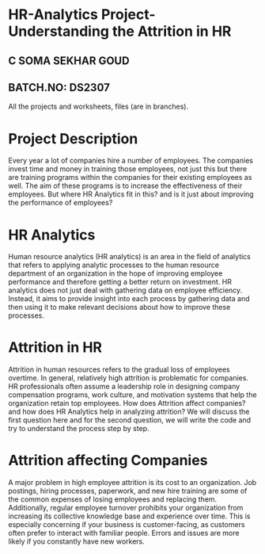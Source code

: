 # HR-Analytics Project- Understanding the Attrition in HR

C SOMA SEKHAR GOUD
---------------
BATCH.NO: DS2307
---------------------------------------------------

All the projects and worksheets, files (are in branches).


# Project Description
Every year a lot of companies hire a number of employees. The companies invest time and 
money in training those employees, not just this but there are training programs within the 
companies for their existing employees as well. The aim of these programs is to increase the 
effectiveness of their employees. But where HR Analytics fit in this? and is it just about 
improving the performance of employees?

# HR Analytics
Human resource analytics (HR analytics) is an area in the field of analytics that refers to 
applying analytic processes to the human resource department of an organization in the hope of 
improving employee performance and therefore getting a better return on investment. HR 
analytics does not just deal with gathering data on employee efficiency. Instead, it aims to 
provide insight into each process by gathering data and then using it to make relevant 
decisions about how to improve these processes.

# Attrition in HR
Attrition in human resources refers to the gradual loss of employees overtime. In general, 
relatively high attrition is problematic for companies. HR professionals often assume a 
leadership role in designing company compensation programs, work culture, and motivation 
systems that help the organization retain top employees.
How does Attrition affect companies? and how does HR Analytics help in analyzing attrition? 
We will discuss the first question here and for the second question, we will write the code and 
try to understand the process step by step.

# Attrition affecting Companies
A major problem in high employee attrition is its cost to an organization. Job postings, hiring 
processes, paperwork, and new hire training are some of the common expenses of losing 
employees and replacing them. Additionally, regular employee turnover prohibits your 
organization from increasing its collective knowledge base and experience over time. This is 
especially concerning if your business is customer-facing, as customers often prefer to interact 
with familiar people. Errors and issues are more likely if you constantly have new workers.

